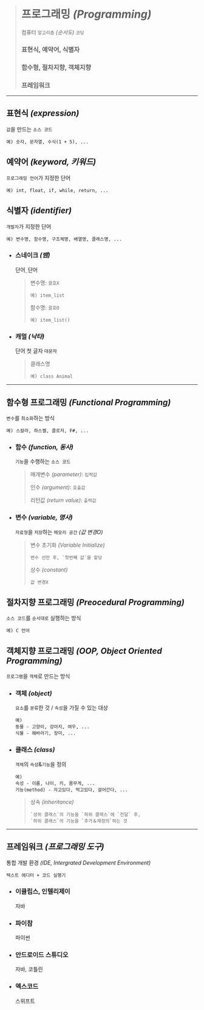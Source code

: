 ># 프로그래밍 *(Programming)*
>컴퓨터 `알고리즘` *(순서도)* `코딩`
>
>### 표현식, 예약어, 식별자 
>### 함수형, 절차지향, 객체지향
>### 프레임워크
---

## 표현식 *(expression)*
`값`을 만드는 `소스 코드` 
```angular2html
예) 숫자, 문자열, 수식(1 + 5), ...
```

## 예약어 *(keyword, 키워드)*
`프로그래밍 언어`가 지정한 단어
```angular2html
예) int, float, if, while, return, ...
```

## 식별자 *(identifier)*
`개발자`가 지정한 단어
```
예) 변수명, 함수명, 구조체명, 배열명, 클래스명, ...
```

+ ### 스네이크 *(뱀)* 
  단어`_`단어
  >변수명: `괄호X`
  >```
  >예) item_list
  >```
  >
  >함수명: `괄호O`
  >```
  >예) item_list()
  >```

+ ### 캐멀 *(낙타)* 
  단어 첫 글자 `대문자`
  >클래스명
  >```
  >예) class Animal
  >```

---

## 함수형 프로그래밍 *(Functional Programming)*
`변수`를 `최소화`하는 방식
```angular2html
예) 스칼라, 하스켈, 클로저, F#, ...
```

+ ### 함수 *(function, 동사)*
  `기능`을 수행하는 `소스 코드`
  
  >매개변수 *(parameter)*: `입력값`
  >
  >인수 *(argument)*: `호출값`
  >
  >리턴값 *(return value)*: `출력값`


+ ### 변수 *(variable, 명사)*
  `자료형`을 `저장`하는 `메모리 공간` *(값 변경O)* 
  
  >변수 초기화 *(Variable Initialize)*
  >```
  >변수 선언 후, `첫번째 값`을 할당
  >```
  >
  >상수 *(constant)*
  >```
  >값 변경X
  >```

## 절차지향 프로그래밍 *(Preocedural Programming)*
`소스 코드`를 `순서대로` 실행하는 방식
```angular2html
예) C 언어
```

## 객체지향 프로그래밍 *(OOP, Object Oriented Programming)*
`프로그램`을 `객체`로 만드는 방식

+ ### 객체 *(object)*
  `요소`를 `분류`한 것 / `속성`을 가질 수 있는 대상
  ```
  예) 
  동물 - 고양이, 강아지, 여우, ...
  식물 - 해바라기, 장미, ...
  ```
  
+ ### 클래스 *(class)*
  `객체`의 `속성`&`기능`을 정의
  ```
  예) 
  속성 - 이름, 나이, 키, 몸무게, ...
  기능(method) - 자고있다, 먹고있다, 걸어간다, ...
  ```
  
  >상속 *(inheritance)*
  >```
  >`상위 클래스`의 기능을 `하위 클래스`에 `전달` 후,
  >`하위 클래스`의 기능을 `추가＆재정의`하는 것
  >```

---

## 프레임워크 *(프로그래밍 도구)*
통합 개발 환경 *(IDE, Intergrated Development Environment)*
```angular2html
텍스트 에디터 + 코드 실행기
```

+ ### 이클립스, 인텔리제이
  자바
+ ### 파이참
  파이썬
+ ### 안드로이드 스튜디오
  자바, 코틀린
+ ### 엑스코드
  스위프트
